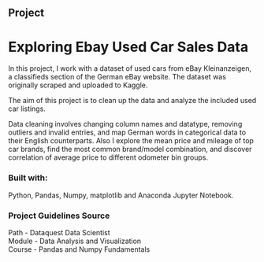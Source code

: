 ## Project
# Exploring Ebay Used Car Sales Data

In this project, I work with a dataset of used cars from eBay Kleinanzeigen, a classifieds section of the German eBay website.  The dataset was originally scraped and uploaded to Kaggle.

The aim of this project is to clean up the data and analyze the included used car listings.

Data cleaning involves changing column names and datatype, removing outliers and invalid entries, and map German words in categorical data to their English counterparts. Also I explore the mean price and mileage of top car brands, find the most common brand/model combination, and discover correlation of average price to different odometer bin groups.


### Built with:

Python, Pandas, Numpy, matplotlib and Anaconda Jupyter Notebook.


### Project Guidelines Source

 Path - Dataquest Data Scientist\
 Module - Data Analysis and Visualization\
 Course - Pandas and Numpy Fundamentals
